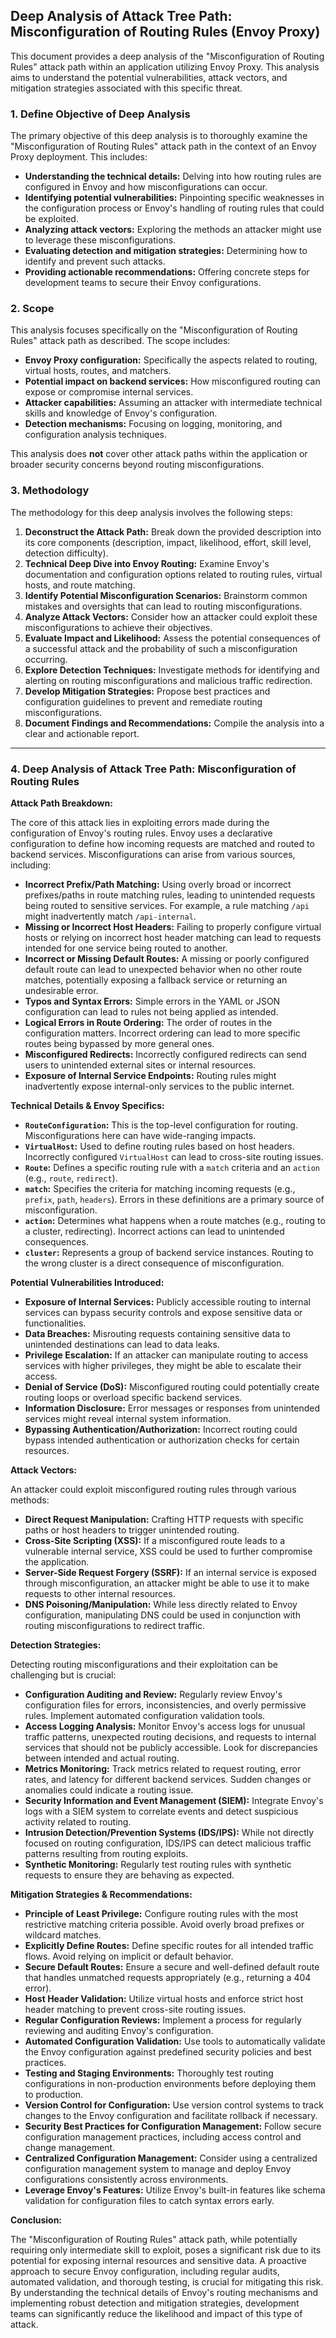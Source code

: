 ## Deep Analysis of Attack Tree Path: Misconfiguration of Routing Rules (Envoy Proxy)

This document provides a deep analysis of the "Misconfiguration of Routing Rules" attack path within an application utilizing Envoy Proxy. This analysis aims to understand the potential vulnerabilities, attack vectors, and mitigation strategies associated with this specific threat.

### 1. Define Objective of Deep Analysis

The primary objective of this deep analysis is to thoroughly examine the "Misconfiguration of Routing Rules" attack path in the context of an Envoy Proxy deployment. This includes:

* **Understanding the technical details:**  Delving into how routing rules are configured in Envoy and how misconfigurations can occur.
* **Identifying potential vulnerabilities:** Pinpointing specific weaknesses in the configuration process or Envoy's handling of routing rules that could be exploited.
* **Analyzing attack vectors:**  Exploring the methods an attacker might use to leverage these misconfigurations.
* **Evaluating detection and mitigation strategies:**  Determining how to identify and prevent such attacks.
* **Providing actionable recommendations:**  Offering concrete steps for development teams to secure their Envoy configurations.

### 2. Scope

This analysis focuses specifically on the "Misconfiguration of Routing Rules" attack path as described. The scope includes:

* **Envoy Proxy configuration:**  Specifically the aspects related to routing, virtual hosts, routes, and matchers.
* **Potential impact on backend services:**  How misconfigured routing can expose or compromise internal services.
* **Attacker capabilities:**  Assuming an attacker with intermediate technical skills and knowledge of Envoy's configuration.
* **Detection mechanisms:**  Focusing on logging, monitoring, and configuration analysis techniques.

This analysis does **not** cover other attack paths within the application or broader security concerns beyond routing misconfigurations.

### 3. Methodology

The methodology for this deep analysis involves the following steps:

1. **Deconstruct the Attack Path:**  Break down the provided description into its core components (description, impact, likelihood, effort, skill level, detection difficulty).
2. **Technical Deep Dive into Envoy Routing:**  Examine Envoy's documentation and configuration options related to routing rules, virtual hosts, and route matching.
3. **Identify Potential Misconfiguration Scenarios:**  Brainstorm common mistakes and oversights that can lead to routing misconfigurations.
4. **Analyze Attack Vectors:**  Consider how an attacker could exploit these misconfigurations to achieve their objectives.
5. **Evaluate Impact and Likelihood:**  Assess the potential consequences of a successful attack and the probability of such a misconfiguration occurring.
6. **Explore Detection Techniques:**  Investigate methods for identifying and alerting on routing misconfigurations and malicious traffic redirection.
7. **Develop Mitigation Strategies:**  Propose best practices and configuration guidelines to prevent and remediate routing misconfigurations.
8. **Document Findings and Recommendations:**  Compile the analysis into a clear and actionable report.

---

### 4. Deep Analysis of Attack Tree Path: Misconfiguration of Routing Rules

**Attack Path Breakdown:**

The core of this attack lies in exploiting errors made during the configuration of Envoy's routing rules. Envoy uses a declarative configuration to define how incoming requests are matched and routed to backend services. Misconfigurations can arise from various sources, including:

* **Incorrect Prefix/Path Matching:**  Using overly broad or incorrect prefixes/paths in route matching rules, leading to unintended requests being routed to sensitive services. For example, a rule matching `/api` might inadvertently match `/api-internal`.
* **Missing or Incorrect Host Headers:**  Failing to properly configure virtual hosts or relying on incorrect host header matching can lead to requests intended for one service being routed to another.
* **Incorrect or Missing Default Routes:**  A missing or poorly configured default route can lead to unexpected behavior when no other route matches, potentially exposing a fallback service or returning an undesirable error.
* **Typos and Syntax Errors:** Simple errors in the YAML or JSON configuration can lead to rules not being applied as intended.
* **Logical Errors in Route Ordering:**  The order of routes in the configuration matters. Incorrect ordering can lead to more specific routes being bypassed by more general ones.
* **Misconfigured Redirects:**  Incorrectly configured redirects can send users to unintended external sites or internal resources.
* **Exposure of Internal Service Endpoints:**  Routing rules might inadvertently expose internal-only services to the public internet.

**Technical Details & Envoy Specifics:**

* **`RouteConfiguration`:** This is the top-level configuration for routing. Misconfigurations here can have wide-ranging impacts.
* **`VirtualHost`:**  Used to define routing rules based on host headers. Incorrectly configured `VirtualHost` can lead to cross-site routing issues.
* **`Route`:**  Defines a specific routing rule with a `match` criteria and an `action` (e.g., `route`, `redirect`).
* **`match`:**  Specifies the criteria for matching incoming requests (e.g., `prefix`, `path`, `headers`). Errors in these definitions are a primary source of misconfiguration.
* **`action`:**  Determines what happens when a route matches (e.g., routing to a cluster, redirecting). Incorrect actions can lead to unintended consequences.
* **`cluster`:**  Represents a group of backend service instances. Routing to the wrong cluster is a direct consequence of misconfiguration.

**Potential Vulnerabilities Introduced:**

* **Exposure of Internal Services:**  Publicly accessible routing to internal services can bypass security controls and expose sensitive data or functionalities.
* **Data Breaches:**  Misrouting requests containing sensitive data to unintended destinations can lead to data leaks.
* **Privilege Escalation:**  If an attacker can manipulate routing to access services with higher privileges, they might be able to escalate their access.
* **Denial of Service (DoS):**  Misconfigured routing could potentially create routing loops or overload specific backend services.
* **Information Disclosure:**  Error messages or responses from unintended services might reveal internal system information.
* **Bypassing Authentication/Authorization:**  Incorrect routing could bypass intended authentication or authorization checks for certain resources.

**Attack Vectors:**

An attacker could exploit misconfigured routing rules through various methods:

* **Direct Request Manipulation:**  Crafting HTTP requests with specific paths or host headers to trigger unintended routing.
* **Cross-Site Scripting (XSS):**  If a misconfigured route leads to a vulnerable internal service, XSS could be used to further compromise the application.
* **Server-Side Request Forgery (SSRF):**  If an internal service is exposed through misconfiguration, an attacker might be able to use it to make requests to other internal resources.
* **DNS Poisoning/Manipulation:**  While less directly related to Envoy configuration, manipulating DNS could be used in conjunction with routing misconfigurations to redirect traffic.

**Detection Strategies:**

Detecting routing misconfigurations and their exploitation can be challenging but is crucial:

* **Configuration Auditing and Review:**  Regularly review Envoy's configuration files for errors, inconsistencies, and overly permissive rules. Implement automated configuration validation tools.
* **Access Logging Analysis:**  Monitor Envoy's access logs for unusual traffic patterns, unexpected routing decisions, and requests to internal services that should not be publicly accessible. Look for discrepancies between intended and actual routing.
* **Metrics Monitoring:**  Track metrics related to request routing, error rates, and latency for different backend services. Sudden changes or anomalies could indicate a routing issue.
* **Security Information and Event Management (SIEM):**  Integrate Envoy's logs with a SIEM system to correlate events and detect suspicious activity related to routing.
* **Intrusion Detection/Prevention Systems (IDS/IPS):**  While not directly focused on routing configuration, IDS/IPS can detect malicious traffic patterns resulting from routing exploits.
* **Synthetic Monitoring:**  Regularly test routing rules with synthetic requests to ensure they are behaving as expected.

**Mitigation Strategies & Recommendations:**

* **Principle of Least Privilege:**  Configure routing rules with the most restrictive matching criteria possible. Avoid overly broad prefixes or wildcard matches.
* **Explicitly Define Routes:**  Define specific routes for all intended traffic flows. Avoid relying on implicit or default behavior.
* **Secure Default Routes:**  Ensure a secure and well-defined default route that handles unmatched requests appropriately (e.g., returning a 404 error).
* **Host Header Validation:**  Utilize virtual hosts and enforce strict host header matching to prevent cross-site routing issues.
* **Regular Configuration Reviews:**  Implement a process for regularly reviewing and auditing Envoy's configuration.
* **Automated Configuration Validation:**  Use tools to automatically validate the Envoy configuration against predefined security policies and best practices.
* **Testing and Staging Environments:**  Thoroughly test routing configurations in non-production environments before deploying them to production.
* **Version Control for Configuration:**  Use version control systems to track changes to the Envoy configuration and facilitate rollback if necessary.
* **Security Best Practices for Configuration Management:**  Follow secure configuration management practices, including access control and change management.
* **Centralized Configuration Management:**  Consider using a centralized configuration management system to manage and deploy Envoy configurations consistently across environments.
* **Leverage Envoy's Features:** Utilize Envoy's built-in features like schema validation for configuration files to catch syntax errors early.

**Conclusion:**

The "Misconfiguration of Routing Rules" attack path, while potentially requiring only intermediate skill to exploit, poses a significant risk due to its potential for exposing internal resources and sensitive data. A proactive approach to secure Envoy configuration, including regular audits, automated validation, and thorough testing, is crucial for mitigating this risk. By understanding the technical details of Envoy's routing mechanisms and implementing robust detection and mitigation strategies, development teams can significantly reduce the likelihood and impact of this type of attack.
